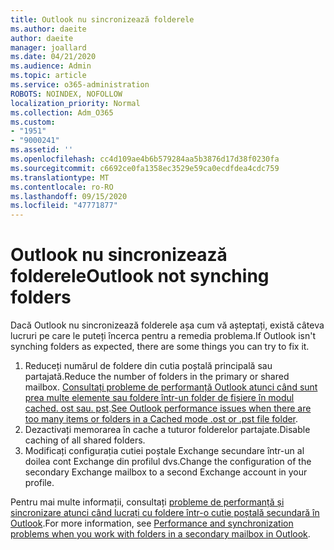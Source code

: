 ```yaml
---
title: Outlook nu sincronizează folderele
ms.author: daeite
author: daeite
manager: joallard
ms.date: 04/21/2020
ms.audience: Admin
ms.topic: article
ms.service: o365-administration
ROBOTS: NOINDEX, NOFOLLOW
localization_priority: Normal
ms.collection: Adm_O365
ms.custom:
- "1951"
- "9000241"
ms.assetid: ''
ms.openlocfilehash: cc4d109ae4b6b579284aa5b3876d17d38f0230fa
ms.sourcegitcommit: c6692ce0fa1358ec3529e59ca0ecdfdea4cdc759
ms.translationtype: MT
ms.contentlocale: ro-RO
ms.lasthandoff: 09/15/2020
ms.locfileid: "47771877"
---
```

# <a name="outlook-not-synching-folders"></a><span data-ttu-id="acf43-102">Outlook nu sincronizează folderele</span><span class="sxs-lookup"><span data-stu-id="acf43-102">Outlook not synching folders</span></span>

<span data-ttu-id="acf43-103">Dacă Outlook nu sincronizează folderele așa cum vă așteptați, există câteva lucruri pe care le puteți încerca pentru a remedia problema.</span><span class="sxs-lookup"><span data-stu-id="acf43-103">If Outlook isn't synching folders as expected, there are some things you can try to fix it.</span></span>

1. <span data-ttu-id="acf43-104">Reduceți numărul de foldere din cutia poștală principală sau partajată.</span><span class="sxs-lookup"><span data-stu-id="acf43-104">Reduce the number of folders in the primary or shared mailbox.</span></span> <span data-ttu-id="acf43-105">[Consultați probleme de performanță Outlook atunci când sunt prea multe elemente sau foldere într-un folder de fișiere în modul cached. ost sau. pst](https://support.microsoft.com/help/2768656).</span><span class="sxs-lookup"><span data-stu-id="acf43-105">[See Outlook performance issues when there are too many items or folders in a Cached mode .ost or .pst file folder](https://support.microsoft.com/help/2768656).</span></span>
2. <span data-ttu-id="acf43-106">Dezactivați memorarea în cache a tuturor folderelor partajate.</span><span class="sxs-lookup"><span data-stu-id="acf43-106">Disable caching of all shared folders.</span></span>
3. <span data-ttu-id="acf43-107">Modificați configurația cutiei poștale Exchange secundare într-un al doilea cont Exchange din profilul dvs.</span><span class="sxs-lookup"><span data-stu-id="acf43-107">Change the configuration of the secondary Exchange mailbox to a second Exchange account in your profile.</span></span>

<span data-ttu-id="acf43-108">Pentru mai multe informații, consultați [probleme de performanță și sincronizare atunci când lucrați cu foldere într-o cutie poștală secundară în Outlook](https://support.microsoft.com/help/3115602).</span><span class="sxs-lookup"><span data-stu-id="acf43-108">For more information, see [Performance and synchronization problems when you work with folders in a secondary mailbox in Outlook](https://support.microsoft.com/help/3115602).</span></span>
